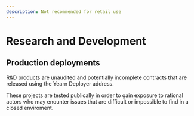 ```yaml
---
description: Not recommended for retail use
---
```


# Research and Development

## Production deployments  

R&D products are unaudited and potentially incomplete contracts that are released using the Yearn Deployer address.

These projects are tested publically in order to gain exposure to rational actors who may enounter issues that are difficult or impossible to find in a closed enviroment. 